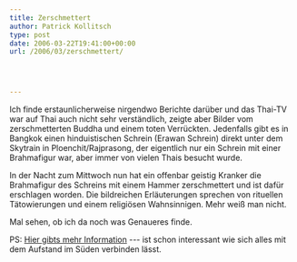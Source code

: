 ```yaml
---
title: Zerschmettert
author: Patrick Kollitsch
type: post
date: 2006-03-22T19:41:00+00:00
url: /2006/03/zerschmettert/




---
```

Ich finde erstaunlicherweise nirgendwo Berichte dar&uuml;ber und das Thai-TV war auf Thai auch nicht sehr verst&auml;ndlich, zeigte aber Bilder vom zerschmetterten Buddha und einem toten Verr&uuml;ckten. Jedenfalls gibt es in Bangkok einen hinduistischen Schrein (Erawan Schrein) direkt unter dem Skytrain in Ploenchit/Rajprasong, der eigentlich nur ein Schrein mit einer Brahmafigur war, aber immer von vielen Thais besucht wurde.

In der Nacht zum Mittwoch nun hat ein offenbar geistig Kranker die Brahmafigur des Schreins mit einem Hammer zerschmettert und ist daf&uuml;r erschlagen worden. Die bildreichen Erl&auml;uterungen sprechen von rituellen T&auml;towierungen und einem religi&ouml;sen Wahnsinnigen. Mehr wei&szlig; man nicht.

Mal sehen, ob ich da noch was Genaueres finde. 

PS: [Hier gibts mehr Information][1] --- ist schon interessant wie sich alles mit dem Aufstand im S&uuml;den verbinden l&auml;sst.

 [1]: http://www.phillyburbs.com/pb-dyn/news/90-03222006-630152.html